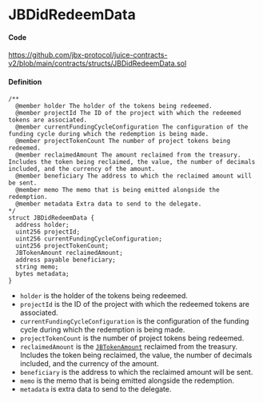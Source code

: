 # JBDidRedeemData

#### Code

https://github.com/jbx-protocol/juice-contracts-v2/blob/main/contracts/structs/JBDidRedeemData.sol

#### Definition

```
/**
  @member holder The holder of the tokens being redeemed.
  @member projectId The ID of the project with which the redeemed tokens are associated.
  @member currentFundingCycleConfiguration The configuration of the funding cycle during which the redemption is being made.
  @member projectTokenCount The number of project tokens being redeemed.
  @member reclaimedAmount The amount reclaimed from the treasury. Includes the token being reclaimed, the value, the number of decimals included, and the currency of the amount.
  @member beneficiary The address to which the reclaimed amount will be sent.
  @member memo The memo that is being emitted alongside the redemption.
  @member metadata Extra data to send to the delegate.
*/
struct JBDidRedeemData {
  address holder;
  uint256 projectId;
  uint256 currentFundingCycleConfiguration;
  uint256 projectTokenCount;
  JBTokenAmount reclaimedAmount;
  address payable beneficiary;
  string memo;
  bytes metadata;
}
```

* `holder` is the holder of the tokens being redeemed.
* `projectId` is the ID of the project with which the redeemed tokens are associated.
* `currentFundingCycleConfiguration` is the configuration of the funding cycle during which the redemption is being made.
* `projectTokenCount` is the number of project tokens being redeemed.
* `reclaimedAmount` is the [`JBTokenAmount`](/v4/deprecated/v2/data-structures/jbtokenamount.md) reclaimed from the treasury. Includes the token being reclaimed, the value, the number of decimals included, and the currency of the amount.
* `beneficiary` is the address to which the reclaimed amount will be sent.
* `memo` is the memo that is being emitted alongside the redemption.
* `metadata` is extra data to send to the delegate.